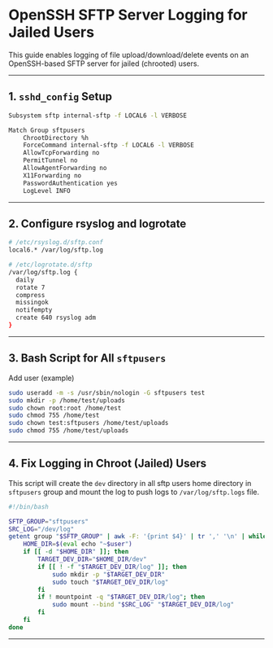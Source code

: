 
# OpenSSH SFTP Server Logging for Jailed Users

This guide enables logging of file upload/download/delete events on an OpenSSH-based SFTP server for jailed (chrooted) users.

---

## 1. `sshd_config` Setup

```bash
Subsystem sftp internal-sftp -f LOCAL6 -l VERBOSE

Match Group sftpusers
    ChrootDirectory %h
    ForceCommand internal-sftp -f LOCAL6 -l VERBOSE
    AllowTcpForwarding no
    PermitTunnel no
    AllowAgentForwarding no
    X11Forwarding no
    PasswordAuthentication yes
    LogLevel INFO
```

---

## 2. Configure rsyslog and logrotate

```bash
# /etc/rsyslog.d/sftp.conf
local6.* /var/log/sftp.log
```

```bash
# /etc/logrotate.d/sftp
/var/log/sftp.log {
  daily
  rotate 7
  compress
  missingok
  notifempty
  create 640 rsyslog adm
}
```

---

## 3. Bash Script for All `sftpusers`
Add user (example)
```bash
sudo useradd -m -s /usr/sbin/nologin -G sftpusers test
sudo mkdir -p /home/test/uploads
sudo chown root:root /home/test
sudo chmod 755 /home/test
sudo chown test:sftpusers /home/test/uploads
sudo chmod 755 /home/test/uploads
```

---

## 4. Fix Logging in Chroot (Jailed) Users
This script will create the `dev` directory in all sftp users home directory in `sftpusers` group and mount the log to push logs to `/var/log/sftp.logs` file.

```bash
#!/bin/bash

SFTP_GROUP="sftpusers"
SRC_LOG="/dev/log"
getent group "$SFTP_GROUP" | awk -F: '{print $4}' | tr ',' '\n' | while read -r user; do
    HOME_DIR=$(eval echo "~$user")
    if [[ -d "$HOME_DIR" ]]; then
        TARGET_DEV_DIR="$HOME_DIR/dev"
        if [[ ! -f "$TARGET_DEV_DIR/log" ]]; then
            sudo mkdir -p "$TARGET_DEV_DIR"
            sudo touch "$TARGET_DEV_DIR/log"
        fi
        if ! mountpoint -q "$TARGET_DEV_DIR/log"; then
            sudo mount --bind "$SRC_LOG" "$TARGET_DEV_DIR/log"
        fi
    fi
done
```

---
